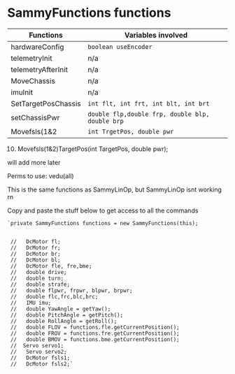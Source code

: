 
# SammyFunctions functions



| Functions       | Variables involved                |
|-----------------|-----------------------------------|
| hardwareConfig  | `boolean useEncoder`              |
| telemetryInit   | n/a                               |
| telemetryAfterInit | n/a                               |
| MoveChassis     | n/a                               |
| imuInit         | n/a                               |
| SetTargetPosChassis | `int flt, int frt, int blt, int brt` |
| setChassisPwr                | `double flp,double frp, double blp, double brp` |
|Movefsls(1&2| `int TrgetPos, double pwr`        |













10. Movefsls(1&2)TargetPos(int TargetPos, double pwr);




will add more later










Perms to use: vedu(all)









This is the same functions as SammyLinOp, but SammyLinOp isnt working rn







Copy and paste the stuff below to get access to all the commands
~~~~~~~~~~~~~~~~~~~~~~~~~~~~~~~~~~~~~~~~~~~~~~~~
`private SammyFunctions functions = new SammyFunctions(this);


 //   DcMotor fl;
 //   DcMotor fr;
 //   DcMotor br;
 //   DcMotor bl;
 //   DcMotor fle, fre,bme;
 //   double drive;
 //   double turn;
 //   double strafe;
 //   double flpwr, frpwr, blpwr, brpwr;
 //   double flc,frc,blc,brc;
 //   IMU imu;
 //   double YawAngle = getYaw();
 //   double PitchAngle = getPitch();
 //   double RollAngle = getRoll();
 //   double FLOV = functions.fle.getCurrentPosition();
 //   double FROV = functions.fre.getCurrentPosition();
 //   double BMOV = functions.bme.getCurrentPosition();
 //  Servo servo1;
 //   Servo servo2;
 //   DcMotor fsls1;
 //   DcMotor fsls2;`
~~~~~~~~~~~~~~~~~~~~~~~~~~~~~~~~~~~~~~~~~~~~~~~~
